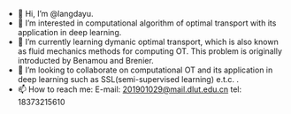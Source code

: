 - 👋 Hi, I’m @langdayu.
- 👀 I’m interested in computational algorithm of optimal transport with its application in deep learning.
- 🌱 I’m currently learning dymanic optimal transport, which is also known as fluid mechanics methods for computing OT. This problem is originally introducted by Benamou and Brenier.
- 💞️ I’m looking to collaborate on computational OT and its application in deep learning such as SSL(semi-supervised learning) e.t.c. .
- 📫 How to reach me:
      E-mail: 201901029@mail.dlut.edu.cn
      tel: 18373215610

<!---
langdayu/langdayu is a ✨ special ✨ repository because its `README.md` (this file) appears on your GitHub profile.
You can click the Preview link to take a look at your changes.
--->
